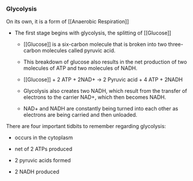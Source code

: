 ### Glycolysis

On its own, it is a form of [[Anaerobic Respiration]]

*   The first stage begins with glycolysis, the splitting of [[Glucose]]
    
    *   [[Glucose]] is a six-carbon molecule that is broken into two three- carbon molecules called pyruvic acid.
        
    *   This breakdown of glucose also results in the net production of two molecules of ATP and two molecules of NADH.
        
    *   [[Glucose]] + 2 ATP + 2NAD+ → 2 Pyruvic acid + 4 ATP + 2NADH
        
    *   Glycolysis also creates two NADH, which result from the transfer of electrons to the carrier NAD+, which then becomes NADH.
        
    *   NAD+ and NADH are constantly being turned into each other as electrons are being carried and then unloaded.

There are four important tidbits to remember regarding glycolysis:

*   occurs in the cytoplasm
    
*   net of 2 ATPs produced
    
*   2 pyruvic acids formed
    
*   2 NADH produced
    